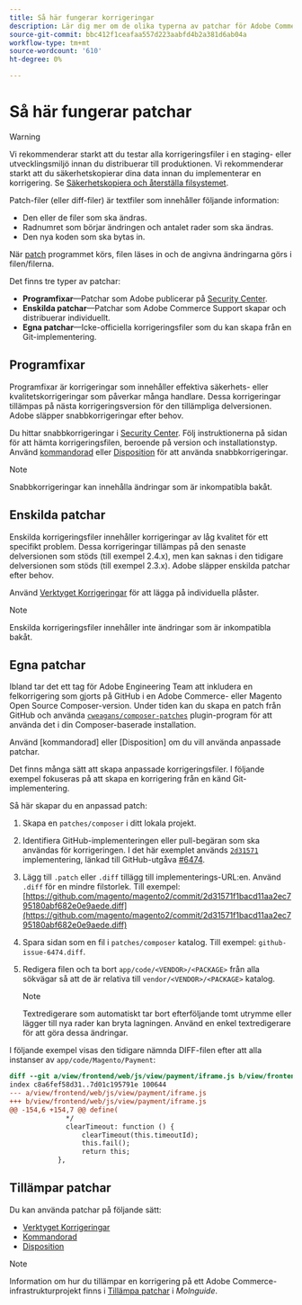 ```yaml
---
title: Så här fungerar korrigeringar
description: Lär dig mer om de olika typerna av patchar för Adobe Commerce och Magento Open Source och hur de fungerar.
source-git-commit: bbc412f1ceafaa557d223aabfd4b2a381d6ab04a
workflow-type: tm+mt
source-wordcount: '610'
ht-degree: 0%

---
```



# Så här fungerar patchar

>[!WARNING]
>
>Vi rekommenderar starkt att du testar alla korrigeringsfiler i en staging- eller utvecklingsmiljö innan du distribuerar till produktionen. Vi rekommenderar starkt att du säkerhetskopierar dina data innan du implementerar en korrigering. Se [Säkerhetskopiera och återställa filsystemet](https://devdocs.magento.com/guides/v2.4/install-gde/install/cli/install-cli-backup.html).

Patch-filer (eller diff-filer) är textfiler som innehåller följande information:

- Den eller de filer som ska ändras.
- Radnumret som börjar ändringen och antalet rader som ska ändras.
- Den nya koden som ska bytas in.

När [patch](https://en.wikipedia.org/wiki/Patch_(Unix)) programmet körs, filen läses in och de angivna ändringarna görs i filen/filerna.

Det finns tre typer av patchar:

- **Programfixar**—Patchar som Adobe publicerar på [Security Center](https://magento.com/security/patches).
- **Enskilda patchar**—Patchar som Adobe Commerce Support skapar och distribuerar individuellt.
- **Egna patchar**—Icke-officiella korrigeringsfiler som du kan skapa från en Git-implementering.

## Programfixar

Programfixar är korrigeringar som innehåller effektiva säkerhets- eller kvalitetskorrigeringar som påverkar många handlare. Dessa korrigeringar tillämpas på nästa korrigeringsversion för den tillämpliga delversionen. Adobe släpper snabbkorrigeringar efter behov.

Du hittar snabbkorrigeringar i [Security Center](https://magento.com/security/patches). Följ instruktionerna på sidan för att hämta korrigeringsfilen, beroende på version och installationstyp. Använd [kommandorad](../patches/apply.md#) eller [Disposition](../patches/apply.md) för att använda snabbkorrigeringar.

>[!NOTE]
>
>Snabbkorrigeringar kan innehålla ändringar som är inkompatibla bakåt.

## Enskilda patchar

Enskilda korrigeringsfiler innehåller korrigeringar av låg kvalitet för ett specifikt problem. Dessa korrigeringar tillämpas på den senaste delversionen som stöds (till exempel 2.4.x), men kan saknas i den tidigare delversionen som stöds (till exempel 2.3.x). Adobe släpper enskilda patchar efter behov.

Använd [Verktyget Korrigeringar](https://devdocs.magento.com/quality-patches/tool.html) för att lägga på individuella plåster.

>[!NOTE]
>
>Enskilda korrigeringsfiler innehåller inte ändringar som är inkompatibla bakåt.

## Egna patchar

Ibland tar det ett tag för Adobe Engineering Team att inkludera en felkorrigering som gjorts på GitHub i en Adobe Commerce- eller Magento Open Source Composer-version. Under tiden kan du skapa en patch från GitHub och använda [`cweagans/composer-patches`](https://github.com/cweagans/composer-patches/) plugin-program för att använda det i din Composer-baserade installation.

Använd [kommandorad] eller [Disposition] om du vill använda anpassade patchar.

Det finns många sätt att skapa anpassade korrigeringsfiler. I följande exempel fokuseras på att skapa en korrigering från en känd Git-implementering.

Så här skapar du en anpassad patch:

1. Skapa en `patches/composer` i ditt lokala projekt.
1. Identifiera GitHub-implementeringen eller pull-begäran som ska användas för korrigeringen. I det här exemplet används [`2d31571`](https://github.com/magento/magento2/commit/) implementering, länkad till GitHub-utgåva [#6474](https://github.com/magento/magento2/issues/6474).
1. Lägg till `.patch` eller `.diff` tillägg till implementerings-URL:en. Använd `.diff` för en mindre filstorlek. Till exempel: [https://github.com/magento/magento2/commit/2d31571f1bacd11aa2ec795180abf682e0e9aede.diff](https://github.com/magento/magento2/commit/2d31571f1bacd11aa2ec795180abf682e0e9aede.diff)
1. Spara sidan som en fil i `patches/composer` katalog. Till exempel: `github-issue-6474.diff`.
1. Redigera filen och ta bort `app/code/<VENDOR>/<PACKAGE>` från alla sökvägar så att de är relativa till `vendor/<VENDOR>/<PACKAGE>` katalog.

   >[!NOTE]
   >
   >Textredigerare som automatiskt tar bort efterföljande tomt utrymme eller lägger till nya rader kan bryta lagningen. Använd en enkel textredigerare för att göra dessa ändringar.

I följande exempel visas den tidigare nämnda DIFF-filen efter att alla instanser av `app/code/Magento/Payment`:

```diff
diff --git a/view/frontend/web/js/view/payment/iframe.js b/view/frontend/web/js/view/payment/iframe.js
index c8a6fef58d31..7d01c195791e 100644
--- a/view/frontend/web/js/view/payment/iframe.js
+++ b/view/frontend/web/js/view/payment/iframe.js
@@ -154,6 +154,7 @@ define(
              */
              clearTimeout: function () {
                  clearTimeout(this.timeoutId);
                  this.fail();
                  return this;
            },
```

## Tillämpar patchar

Du kan använda patchar på följande sätt:

- [Verktyget Korrigeringar](https://devdocs.magento.com/quality-patches/tool.html)
- [Kommandorad](../patches/apply.md#command-line)
- [Disposition](../patches/apply.md#composer)

>[!NOTE]
>
>Information om hur du tillämpar en korrigering på ett Adobe Commerce-infrastrukturprojekt finns i [Tillämpa patchar](https://devdocs.magento.com/cloud/project/project-patch.html) i _Molnguide_.

